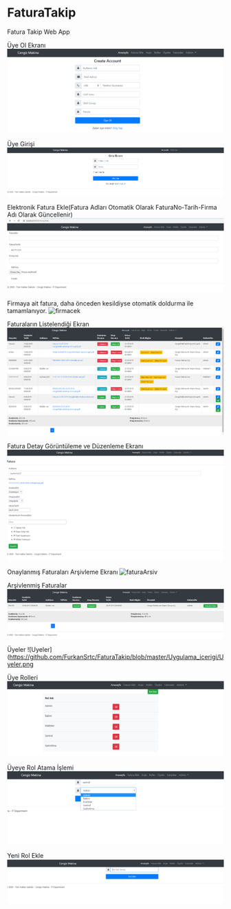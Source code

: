 # FaturaTakip
Fatura Takip Web App

Üye Ol Ekranı
![login](https://github.com/FurkanSrtc/FaturaTakip/blob/master/Uygulama_icerigi/Screenshot_1.png)

Üye Girişi
![giris](https://github.com/FurkanSrtc/FaturaTakip/blob/master/Uygulama_icerigi/Screenshot_2.png)

Elektronik Fatura Ekle(Fatura Adları Otomatik Olarak FaturaNo-Tarih-Firma Adı Olarak Güncellenir)
![FaturaEkle](https://github.com/FurkanSrtc/FaturaTakip/blob/master/Uygulama_icerigi/Screenshot_3.png)

Firmaya ait fatura, daha önceden kesildiyse otomatik doldurma ile tamamlanıyor.
![firmacek](https://github.com/FurkanSrtc/FaturaTakip/blob/master/Uygulama_icerigi/Firma%20%C3%87ekme.png)


Faturaların Listelendiği Ekran
![Faturalar](https://github.com/FurkanSrtc/FaturaTakip/blob/master/Uygulama_icerigi/Faturalar.png)

Fatura Detay Görüntüleme ve Düzenleme Ekranı
![faturadetay](https://github.com/FurkanSrtc/FaturaTakip/blob/master/Uygulama_icerigi/FaturaDetay.png)

Onaylanmış Faturaları Arşivleme Ekranı
![faturaArsiv](https://github.com/FurkanSrtc/FaturaTakip/blob/master/Uygulama_icerigi/FaturaAr%C5%9Fiv.png)

Arşivlenmiş Faturalar
![Arsiv](https://github.com/FurkanSrtc/FaturaTakip/blob/master/Uygulama_icerigi/Arsiv.png)

Üyeler
![Uyeler](https://github.com/FurkanSrtc/FaturaTakip/blob/master/Uygulama_icerigi/Uyeler.png

Üye Rolleri
![Roller](https://github.com/FurkanSrtc/FaturaTakip/blob/master/Uygulama_icerigi/Roller.png)

Üyeye Rol Atama İşlemi
![Rolata](https://github.com/FurkanSrtc/FaturaTakip/blob/master/Uygulama_icerigi/RolAta.png)

Yeni Rol Ekle
![RolEkle](https://github.com/FurkanSrtc/FaturaTakip/blob/master/Uygulama_icerigi/Rolekle.png)

